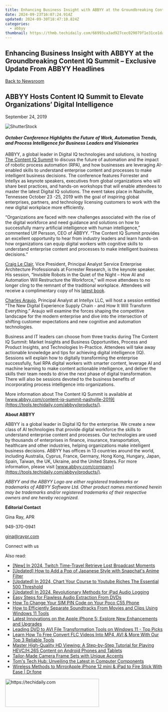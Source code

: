 ```yaml
---
title: Enhancing Business Insight with ABBYY at the Groundbreaking Content IQ Summit – Exclusive Update From ABBYY Headlines
date: 2024-09-23T16:07:24.914Z
updated: 2024-09-30T18:47:10.824Z
categories:
  - abbyy
thumbnail: https://thmb.techidaily.com/66993ca3ad927cec029079f1e31ce1da86c1e102029671a46187318bc7e5be93.jpg
---
```


## Enhancing Business Insight with ABBYY at the Groundbreaking Content IQ Summit – Exclusive Update From ABBYY Headlines

[Back to Newsroom](https://tools.techidaily.com/abbyy/products/)

## ABBYY Hosts Content IQ Summit to Elevate Organizations’ Digital Intelligence

September 24, 2019

![ShutterStock](https://content.abbyy.com/-/media/project/abbyy/abbyy/branchtemplates/shutterstock_1272462163_1296-x-729.jpg?h=729&iar=0&w=1296)

#### _October Conference Highlights the Future of Work, Automation Trends, and Process Intelligence for Business Leaders and Visionaries_ 

  
ABBYY, a global leader in Digital IQ technologies and solutions, is hosting [The Content IQ Summit](https://tools.techidaily.com/abbyy/products/) to discuss the future of automation and the impact of robotic process automation (RPA), and how businesses are leveraging AI-enabled skills to understand enterprise content and processes to make intelligent business decisions. The conference features Forrester and Intellyx as keynote speakers, executives from global organizations who will share best practices, and hands-on workshops that will enable attendees to master the latest Digital IQ solutions. The event takes place in Nashville, Tennessee October 23 -25, 2019 with the goal of inspiring global enterprises, partners, and technology licensing customers to work with the new digital workplace more efficiently.

“Organizations are faced with new challenges associated with the rise of the digital workforce and need guidance and solutions on how to successfully marry artificial intelligence with human intelligence,” commented Ulf Persson, CEO of ABBYY. “The Content IQ Summit provides an excellent opportunity to hear from industry leaders and learn hands-on how organizations can equip digital workers with cognitive skills to understand enterprise content and processes to make intelligent business decisions.”

[Craig Le Clair](https://tools.techidaily.com/abbyy/products/), Vice President, Principal Analyst Service Enterprise Architecture Professionals at Forrester Research, is the keynote speaker. His session, “Invisible Robots in the Quiet of the Night – How AI and Automation Will Restructure the Workforce,” will move attendees to no longer cling to the remnant of the traditional workplace. Attendees will receive a complimentary copy of his [latest book](https://www.amazon.com/gp/product/B07S71W6LV/ref=dbs%5Fa%5Fdef%5Frwt%5Fhsch%5Fvapi%5Ftkin%5Fp1%5Fi0 "Craig Le Clair: Invisible Robots in the Quiet of the Night: How AI and Automation Will Restructure the Workforce").

[Charles Araujo](https://tools.techidaily.com/abbyy/products/), Principal Analyst at Intellyx LLC, will host a session entitled “The New Digital Experience Supply Chain - and How It Will Transform Everything.” Araujo will examine the forces shaping the competitive landscape for the modern enterprise and dive into the intersection of shifting customer expectations and new cognitive and automation technologies.

Business and IT leaders can choose from three tracks during The Content IQ Summit: Market Insights and Business Opportunities, Process and Product Insights, and Technologies In-Practice. Attendees will take away actionable knowledge and tips for achieving digital intelligence (IQ). Sessions will explain how to digitally transforming the enterprise successfully, fuel RPA digital workers with smarter content, leverage AI and machine learning to make content actionable intelligence, and deliver the skills their team needs to drive the next phase of digital transformation. There will also be sessions devoted to the business benefits of incorporating process intelligence into organizations.

More information about The Content IQ Summit is available at [www.abbyy.com/content-iq-summit-nashville-2019](https://tools.techidaily.com/abbyy/products/).

  
**About ABBYY**

ABBYY is a global leader in Digital IQ for the enterprise. We create a new class of AI technologies that provide digital workforce the skills to understand enterprise content and processes. Our technologies are used by thousands of enterprises in finance, insurance, transportation, healthcare and other industries, helping organizations make intelligent business decisions. ABBYY has offices in 13 countries around the world, including Australia, Cyprus, France, Germany, Hong Kong, Hungary, Japan, Spain, Taiwan, the UK, Ukraine, and the United States. For more information, please visit [www.abbyy.com/company](https://tools.techidaily.com/abbyy/products/).

_ABBYY and the ABBYY Logo are either registered trademarks or trademarks of ABBYY Software Ltd. Other product names mentioned herein may be trademarks and/or registered trademarks of their respective owners and are hereby recognized._

**Editorial Contact**

Gina Ray, APR

949-370-0941

[gina@raypr.com](https://tools.techidaily.com/abbyy/products/)

Connect with us

<ins class="adsbygoogle"
     style="display:block"
     data-ad-format="autorelaxed"
     data-ad-client="ca-pub-7571918770474297"
     data-ad-slot="1223367746"></ins>

<ins class="adsbygoogle"
     style="display:block"
     data-ad-client="ca-pub-7571918770474297"
     data-ad-slot="8358498916"
     data-ad-format="auto"
     data-full-width-responsive="true"></ins>

<span class="atpl-alsoreadstyle">Also read:</span>
<div><ul>
<li><a href="https://fox-links.techidaily.com/new-in-2024-twitch-time-travel-retrieve-lost-broadcast-moments/"><u>[New] In 2024, Twitch Time-Travel Retrieve Lost Broadcast Moments</u></a></li>
<li><a href="https://snapchat-videos.techidaily.com/updated-how-to-add-a-pop-of-japanese-style-with-snapchats-anime-filter/"><u>[Updated] How to Add a Pop of Japanese Style with Snapchat's Anime Filter</u></a></li>
<li><a href="https://facebook-video-share.techidaily.com/updated-in-2024-chart-your-course-to-youtube-riches-the-essential-500-threshold/"><u>[Updated] In 2024, Chart Your Course to Youtube Riches The Essential 500 Threshold</u></a></li>
<li><a href="https://screen-recording.techidaily.com/updated-in-2024-revolutionary-methods-for-ipad-audio-logging/"><u>[Updated] In 2024, Revolutionary Methods for iPad Audio Logging</u></a></li>
<li><a href="https://discover-alternatives.techidaily.com/easy-steps-for-flawless-audio-extraction-from-dvds/"><u>Easy Steps for Flawless Audio Extraction From DVDs</u></a></li>
<li><a href="https://sim-unlock.techidaily.com/how-to-change-your-sim-pin-code-on-your-poco-c55-phone-by-drfone-android/"><u>How To Change Your SIM PIN Code on Your Poco C55 Phone</u></a></li>
<li><a href="https://discover-alternatives.techidaily.com/how-to-efficiently-separate-soundtracks-from-movies-and-clips-using-windows-11-tools/"><u>How to Efficiently Separate Soundtracks From Movies and Clips Using Windows 11 Tools</u></a></li>
<li><a href="https://discover-alternatives.techidaily.com/latest-innovations-on-the-apple-iphone-5-explore-new-enhancements-and-upgrades/"><u>Latest Innovations on the Apple iPhone 5: Explore New Enhancements and Upgrades</u></a></li>
<li><a href="https://discover-alternatives.techidaily.com/leading-dvd-to-avi-file-transformation-tools-on-windows-11-top-picks/"><u>Leading DVD to AVI File Transformation Tools on Windows 11 - Top Picks</u></a></li>
<li><a href="https://discover-alternatives.techidaily.com/learn-how-to-free-convert-flc-videos-into-mp4-avi-and-more-with-our-top-3-reliable-tools/"><u>Learn How To Free Convert FLC Videos Into MP4, AVI & More With Our Top 3 Reliable Tools</u></a></li>
<li><a href="https://discover-alternatives.techidaily.com/master-high-quality-hd-viewing-a-step-by-step-tutorial-for-playing-hevch265-content-on-android-phones-and-tablets/"><u>Master High-Quality HD Viewing: A Step-by-Step Tutorial for Playing HEVC/H.265 Content on Android Phones and Tablets</u></a></li>
<li><a href="https://win-advanced.techidaily.com/tailor-made-camera-frame-sets-with-unique-accents/"><u>Tailor-Made Camera Frame Sets with Unique Accents</u></a></li>
<li><a href="https://hardware-updates.techidaily.com/toms-tech-hub-unveiling-the-latest-in-computer-components/"><u>Tom's Tech Hub: Unveiling the Latest in Computer Components</u></a></li>
<li><a href="https://screen-mirror.techidaily.com/wireless-methods-to-mirrorapple-iphone-12-mini-and-ipad-to-fire-stick-with-ease-drfone-by-drfone-ios/"><u>Wireless Methods to MirrorApple iPhone 12 mini & iPad to Fire Stick With Ease | Dr.fone</u></a></li>
</ul></div>

<!-- affiliate ads begin -->
<a href="https://aligracehair.sjv.io/c/5597632/1934183/19272" target="_top" id="1934183">
  <img src="//a.impactradius-go.com/display-ad/19272-1934183" border="0" alt="https://techidaily.com" width="300" height="90"/>
</a>
<img height="0" width="0" src="https://aligracehair.sjv.io/i/5597632/1934183/19272" style="position:absolute;visibility:hidden;" border="0" />
<!-- affiliate ads end -->

